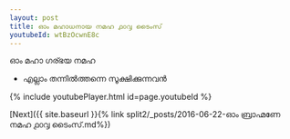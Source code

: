 ```yaml
---
layout: post
title: ഓം മഹാധനായ നമഹ ൧൦൮ ടൈംസ്
youtubeId: wtBzOcwnE8c
---
```

 
 
 ഓം മഹാ ഗര്ഭയ നമഹ 
 
 -  എല്ലാം തന്നിൽത്തന്നെ സൂക്ഷിക്കുന്നവൻ 
 
  
 
  
 
 
 
 
 
 


{% include youtubePlayer.html id=page.youtubeId %}
 
[Next]({{ site.baseurl }}{% link  split2/_posts/2016-06-22-ഓം ബ്രാഹ്മണേ നമഹ ൧൦൮ ടൈംസ്.md%})
 
